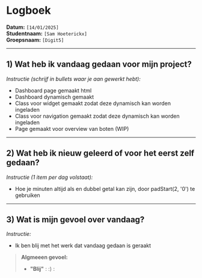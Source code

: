 # Logboek

**Datum:** `[14/01/2025]`  
**Studentnaam:** `[Sam Hoeterickx]`  
**Groepsnaam:** `[Digit5]`

---

## 1) Wat heb ik vandaag gedaan voor mijn project?

*Instructie (schrijf in bullets waar je aan gewerkt hebt):*  
- Dashboard page gemaakt html
- Dashboard dynamisch gemaakt
- Class voor widget gemaakt zodat deze dynamisch kan worden ingeladen
- Class voor navigation gemaakt zodat deze dynamisch kan worden ingeladen
- Page gemaakt voor overview van boten (WIP)



---
## 2) Wat heb ik nieuw geleerd of voor het eerst zelf gedaan?

*Instructie (1 item per dag volstaat):*  
- Hoe je minuten altijd als en dubbel getal kan zijn, door padStart(2, '0') te gebruiken

---

## 3) Wat is mijn gevoel over vandaag?

*Instructie:*  
- Ik ben blij met het werk dat vandaag gedaan is geraakt

> **Algmeeen gevoel:**  
> - **"Blij"** :  :)  :  


